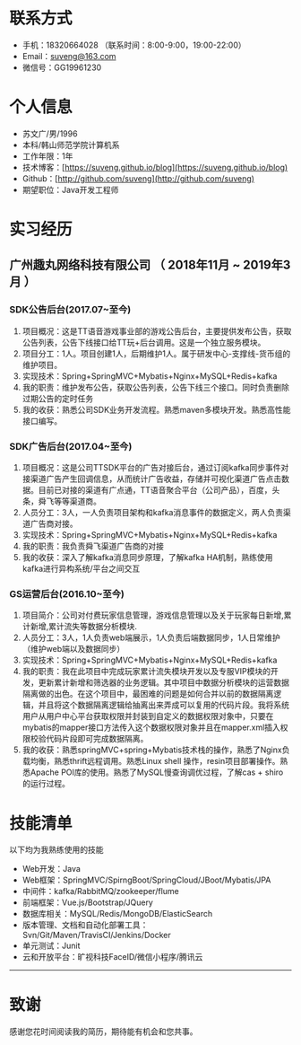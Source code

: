# 联系方式


- 手机：18320664028  （联系时间：8:00-9:00，19:00-22:00）
- Email：suveng@163.com 
- 微信号：GG19961230


# 个人信息

 - 苏文广/男/1996 
 - 本科/韩山师范学院计算机系 
 - 工作年限：1年
 - 技术博客：[https://suveng.github.io/blog](https://suveng.github.io/blog)
 - Github：[http://github.com/suveng](http://github.com/suveng)
 - 期望职位：Java开发工程师


# 实习经历

## 广州趣丸网络科技有限公司 （ 2018年11月 ~ 2019年3月 ）
### SDK公告后台(2017.07~至今)
1. 项目概况：这是TT语音游戏事业部的游戏公告后台，主要提供发布公告，获取公告列表，公告下线接口给TT玩+后台调用。这是一个独立服务模块。
2. 项目分工：1人。项目创建1人，后期维护1人。属于研发中心-支撑线-货币组的维护项目。
3. 实现技术：Spring+SpringMVC+Mybatis+Nginx+MySQL+Redis+kafka
4. 我的职责：维护发布公告，获取公告列表，公告下线三个接口。同时负责删除过期公告的定时任务
5.  我的收获：熟悉公司SDK业务开发流程。熟悉maven多模块开发。熟悉高性能接口编写。

### SDK广告后台(2017.04~至今)
1. 项目概况：这是公司TTSDK平台的广告对接后台，通过订阅kafka同步事件对接渠道广告产生回调信息，从而统计广告收益，存储并可视化渠道广告点击数据。目前已对接的渠道有广点通，TT语音聚合平台（公司产品），百度，头条，舜飞等等渠道商。
2. 人员分工：3人，一人负责项目架构和kafka消息事件的数据定义，两人负责渠道广告商对接。
3. 实现技术：Spring+SpringMVC+Mybatis+Nginx+MySQL+Redis+kafka
4. 我的职责：我负责舜飞渠道广告商的对接
5.  我的收获：深入了解kafka消息同步原理，了解kafka HA机制，熟练使用kafka进行异构系统/平台之间交互

### GS运营后台(2016.10~至今)
1. 项目简介：公司对付费玩家信息管理，游戏信息管理以及关于玩家每日新增,累计新增,累计流失等数据分析模块.
2. 人员分工：3人，1人负责web端展示，1人负责后端数据同步，1人日常维护（维护web端以及数据同步）
3. 实现技术：Spring+SpringMVC+Mybatis+Nginx+MySQL+Redis+kafka
4. 我的职责：我在此项目中完成玩家累计流失模块开发以及专服VIP模块的开发，更新累计新增和筛选器的业务逻辑。其中项目中数据分析模块的运营数据隔离做的出色。在这个项目中，最困难的问题是如何合并以前的数据隔离逻辑，并且将这个数据隔离逻辑给抽离出来弄成可以复用的代码片段。我将系统用户从用户中心平台获取权限并封装到自定义的数据权限对象中，只要在mybatis的mapper接口方法传入这个数据权限对象并且在mapper.xml插入权限校验代码片段即可完成数据隔离。
5. 我的收获：熟悉springMVC+spring+Mybatis技术栈的操作，熟悉了Nginx负载均衡，熟悉thrift远程调用。熟悉Linux shell 操作，resin项目部署操作。熟悉Apache POI库的使用。熟悉了MySQL慢查询调优过程，了解cas + shiro 的运行过程。
# 技能清单

以下均为我熟练使用的技能

- Web开发：Java
- Web框架：SpringMVC/SpirngBoot/SpringCloud/JBoot/Mybatis/JPA
- 中间件：kafka/RabbitMQ/zookeeper/flume
- 前端框架：Vue.js/Bootstrap/JQuery
- 数据库相关：MySQL/Redis/MongoDB/ElasticSearch
- 版本管理、文档和自动化部署工具：Svn/Git/Maven/TravisCI/Jenkins/Docker
- 单元测试：Junit
- 云和开放平台：旷视科技FaceID/微信小程序/腾讯云
---      
# 致谢
感谢您花时间阅读我的简历，期待能有机会和您共事。
      